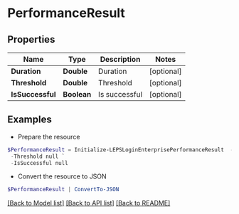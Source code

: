 # PerformanceResult
## Properties

Name | Type | Description | Notes
------------ | ------------- | ------------- | -------------
**Duration** | **Double** | Duration | [optional] 
**Threshold** | **Double** | Threshold | [optional] 
**IsSuccessful** | **Boolean** | Is successful | [optional] 

## Examples

- Prepare the resource
```powershell
$PerformanceResult = Initialize-LEPSLoginEnterprisePerformanceResult  -Duration null `
 -Threshold null `
 -IsSuccessful null
```

- Convert the resource to JSON
```powershell
$PerformanceResult | ConvertTo-JSON
```

[[Back to Model list]](../README.md#documentation-for-models) [[Back to API list]](../README.md#documentation-for-api-endpoints) [[Back to README]](../README.md)

